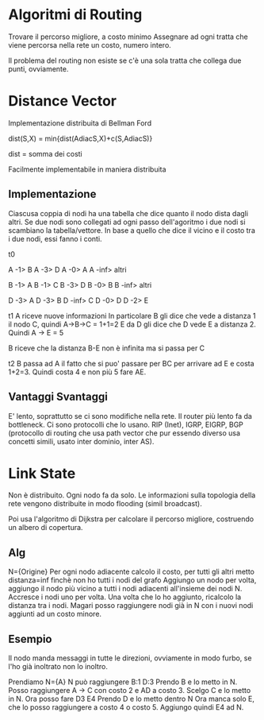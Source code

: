 # Algoritmi di Routing

Trovare il percorso migliore, a costo minimo
Assegnare ad ogni tratta che viene percorsa nella rete un costo, numero intero.

Il problema del routing non esiste se c'è una sola tratta che collega due punti, ovviamente. 

# Distance Vector
Implementazione distribuita di Bellman Ford

dist(S,X) = min{dist(AdiacS,X)+c(S,AdiacS)}

dist = somma dei costi

Facilmente implementabile in maniera distribuita

## Implementazione
Ciascusa coppia di nodi ha una tabella che dice quanto il nodo dista dagli altri. Se due nodi sono collegati ad ogni passo dell'agoritmo i due nodi si scambiano la tabella/vettore. In base a quello che dice il vicino e il costo tra i due nodi, essi fanno i conti.

t0

A -1> B
A -3> D
A -0> A
A -inf> altri

B -1> A
B -1> C
B -3> D
B -0> B
B -inf> altri

D -3> A
D -3> B
D -inf> C
D -0> D
D -2> E

t1 
A riceve nuove informazioni
In particolare B gli dice che vede a distanza 1 il nodo C, quindi A-\>B-\>C = 1+1=2
E da D gli dice che D vede E a distanza 2. Quindi A -> E = 5

B riceve che la distanza B-E non è infinita ma si passa per C

t2
B passa ad A il fatto che si puo' passare per BC per arrivare ad E e costa 1+2=3. Quindi costa 4 e non più 5 fare AE. 

## Vantaggi Svantaggi

E' lento, soprattutto se ci sono modifiche nella rete. Il router più lento fa da bottleneck.
Ci sono protocolli che lo usano. RIP (Inet), IGRP, EIGRP, BGP (protocollo di routing che usa path vector che pur essendo diverso usa concetti simili, usato inter dominio, inter AS).

# Link State
Non è distribuito. Ogni nodo fa da solo. Le informazioni sulla topologia della rete vengono distribuite in modo flooding (simil broadcast).

Poi usa l'algoritmo di Dijkstra per calcolare il percorso migliore, costruendo un albero di copertura.

## Alg
N={Origine}
Per ogni nodo adiacente calcolo il costo, per tutti gli altri metto distanza=inf
finchè non ho tutti i nodi del grafo
Aggiungo un nodo per volta, aggiungo il nodo più vicino a tutti i nodi adiacenti all'insieme dei nodi N. Accresce i nodi uno per volta. 
Una volta che lo ho aggiunto, ricalcolo la distanza tra i nodi. Magari posso raggiungere nodi già in N con i nuovi nodi aggiunti ad un costo minore.

## Esempio

Il nodo manda messaggi in tutte le direzioni, ovviamente in modo furbo, se l'ho già inoltrato non lo inoltro. 

Prendiamo N={A}
N può raggiungere B:1 D:3
Prendo B e lo metto in N.
Posso raggiungere A -> C con costo 2 e AD a costo 3. Scelgo C e lo metto in N. 
Ora posso fare D3 E4
Prendo D e lo metto dentro N
Ora manca solo E, che lo posso raggiungere a costo 4 o costo 5. Aggiungo quindi E4 ad N.

